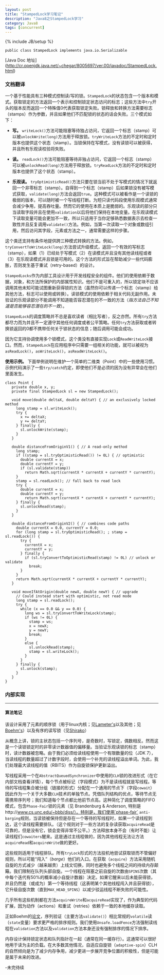 ```yaml
---
layout: post
title: "StampedLock学习笔记"
description: "Java8之StampedLock学习"
category: Java8
tags: [concurrent]
---
```

{% include JB/setup %}
<?prettify?>
    public class StampedLock implements java.io.Serializable

[Java Doc 地址] (http://cr.openjdk.java.net/~chegar/8005697/ver.00/javadoc/StampedLock.html)

### 文档翻译

一个基于性能具有三种模式控制读/写的锁。`StampedLock`的状态包含一个版本和模式。获取锁定的方法返回一个表示和控制锁定状态访问的标志；这些方法中`try`开头的版本反而返回一个特殊值0代表获取锁定失败。锁释放和转换方法需要标志（stamps）作为参数，并且如果他们不匹配锁的状态的话会失败。三个模式如下：

- __写。__ `writeLock()`方法可能阻塞等待独占访问，它返回一个标志（stamp）可以被`unlockWrite(long)`方法用于释放锁。`tryWriteLock`方法的不定时和定时版本也提供这个状态（stamp）。当锁保持在写模式，没有读锁可以被获得，并且所有乐观读校验将失败。

- __读。__ `readLock()`方法可能阻塞等待非独占访问，它返回一个标志（stamp）可以被`unlockRead(long)`方法用于释放锁。`tryReadLock`方法的不定时和定时版本也提供了这个状态（stamp）。

- __乐观读。__ `tryOptimisticRead()`方法只要在锁当前不处于写模式的情况下就返回一个非零标志（stamp）。自得到一个标志（stamp）后如果锁没有被写模式获取，`validate(long)`方法会返回`true`。这种模式可以被看作是一个读锁的极弱的版本，可以随时被一个写线程打断。为短只读代码段使用乐观模式通常会减少争用，提高吞吐量。然而它的使用在本质上是脆弱的。乐观读的部分只当读取字段并且在使用`validation`以后将他们保持在本地变量。在乐观读模式下读取变量可能会更加不一致，所以只适用于当你足够熟悉数据表示去检查一致性并且反复调用`validate()`方法。例如，当第一次读取一个对象或数组引用，然后访问其字段，元素或方法之一，通常需要这样的步骤。

这个类还支持有条件地提供跨三种模式转换的方法。例如，`tryConvertToWriteLock(long)`方法尝试升级模式，返回一个有效的写标志（stamp），如果（1）已经处于写模式（2）在读模式并且没有其他读线程或者（3）在乐观读模式并且锁是可用的。这个方法的形式旨在帮助减少一些代码膨胀，否则发生基于重试（retry-based）的设计。

`StampedLocks`作为内部工具设计用于开发线程安全的组件。他们的使用依赖于数据，对象，和方法所保护的内部属性知识。他们不是可重入的，所以锁定块不应该调用其他未知可能试图重新获得锁的方法（虽然你可以传递一个标志（stamp）给其他方法，标志可以使用或转换）。读锁模式的使用依赖于相关代码无副作用。未验证的乐观读部分不能调用不知道能否容忍潜在的不一致的方法（*指方法自己不知道是否能够容忍潜在的不一致*）。

`StampedLock`的调度策略并不总是喜欢读者（相比写者），反之亦然。所有`try`方法都尽力而为并且不一定遵守其他任何调度或者公平策略。任何`try`方法获取或者转换锁返回的0都不携带任何关于锁状态的信息；随后调用可能会成功。

因为它支持协调使用多个锁模式，这个类没有直接实现`Lock`或`ReadWriteLock`接口。然而，`StampedLock`在应用程序中只需要一组相关的功能，就可以被视为`asReadLock()`，`asWriteLock()`，`asReadWriteLock()`。

__使用示例。__ 下面举例说明在维护一个简单的二维类（Point）中的一些使用习惯。示例代码演示了一些`try/catch`约定，即使他们不是必须的因为没有异常会在他们里面发生。

<?prettify linenums=1?>
    class Point {
       private double x, y;
       private final StampedLock sl = new StampedLock();

       void move(double deltaX, double deltaY) { // an exclusively locked method
         long stamp = sl.writeLock();
         try {
           x += deltaX;
           y += deltaY;
         } finally {
           sl.unlockWrite(stamp);
         }
       }

       double distanceFromOriginV1() { // A read-only method
         long stamp;
         if ((stamp = sl.tryOptimisticRead()) != 0L) { // optimistic
           double currentX = x;
           double currentY = y;
           if (sl.validate(stamp))
             return Math.sqrt(currentX * currentX + currentY * currentY);
         }
         stamp = sl.readLock(); // fall back to read lock
         try {
           double currentX = x;
           double currentY = y;
             return Math.sqrt(currentX * currentX + currentY * currentY);
         } finally {
           sl.unlockRead(stamp);
         }
       }

       double distanceFromOriginV2() { // combines code paths
         double currentX = 0.0, currentY = 0.0;
         for (long stamp = sl.tryOptimisticRead(); ; stamp = sl.readLock()) {
           try {
             currentX = x;
             currentY = y;
           } finally {
             if (sl.tryConvertToOptimisticRead(stamp) != 0L) // unlock or validate
               break;
           }
         }
         return Math.sqrt(currentX * currentX + currentY * currentY);
       }

       void moveIfAtOrigin(double newX, double newY) { // upgrade
         // Could instead start with optimistic, not read mode
         long stamp = sl.readLock();
         try {
           while (x == 0.0 && y == 0.0) {
             long ws = sl.tryConvertToWriteLock(stamp);
             if (ws != 0L) {
               stamp = ws;
               x = newX;
               y = newY;
               break;
             }
             else {
               sl.unlockRead(stamp);
               stamp = sl.writeLock();
             }
           }
         } finally {
           sl.unlock(stamp);
         }
       }
    }

### 内部实现

---

#### 算法笔记

该设计采用了元素的顺序锁（用于linux内核；见[Lameter's](http://www.lameter.com/gelato2005.pdf)以及其他；见[Boehm's](http://www.hpl.hp.com/techreports/2012/HPL-2012-68.html)）以及有序的读写锁（见[Shirako](http://dl.acm.org/citation.cfm?id=2312015)）  

从概念上讲，锁的主状态包括一个序列号，是奇数时，写锁定，偶数相反。然而这是一个读锁锁定时的非零读计数器值的偏移量。当验证乐观读锁的标志（stamp）时，读计数器被忽略。由于我们必须给读线程使用一个有限数量的位（JDK 7），当读线程的数量超过了计数字段时，会使用一个补充的读线程溢出单词。为此，我们处理最大读线程的值（RBITS）作为自旋锁保护更新溢出。
 
写线程采用一个在`AbstractQueuedSynchronizer`中使用的`CLH`锁的改进形式（在它内部文档查看详情），每个节点被标记（字段模式）为不是读线程就是写线程。等待的写线程集合被分组（链接的形式）分配在一个通用的节点下（字段`cowait`）因此作为一个关于大多数`CLH`技术的单独节点。凭借队列结构的优点，等待节点无需携带序列号；我们知道每个节点都比他前节点高。这种简化了调度策略的FIFO模式，包含`Phase-Fair`锁的元素（见 Brandenburg & Anderson, 特别是http://www.cs.unc.edu/~bbb/diss/）。特别是，我们使用`phase-fair` `anti-barging`规则，当读锁被保持但是存在一个等待的写线程时，如果一个读线程到达，这个读线程需要排队。（这个规则对于一些方法的复杂读获取`acquireRead`是可靠的，但是没有它，锁会变得非常不公平。）方法释放本身不会（有时不能）让读线程们`cowaiters`醒来。这是通过主线程做的，因为其他线程无法让方法`acquireRead`和`acquireWrite`做的更好。

这些规则适用于线程排队。所有`tryLock`形式的方法投机地尝试获取锁而不管偏好规则，所以可能“闯入”（*barge*）他们的入口。在获取（`acquire`）方法采用随机自旋的方式减少（越来越贵）上线文切换，同时也避免多个线程之间的持续内存颠簸。我们限制在队列头部自旋。一个线程在阻塞之前自旋的次数由`SPINS`次数（其中每个迭代有50%的概率减小自旋计数器）决定。如果它醒来以后未能获得锁，并且仍然是（或成为）第一个等待线程（这表明某个其他线程闯入并且获得锁），它升级自旋次数（直到`MAX_HEAD_SPINS`）以减少驳运线程不断失败的可能性。

几乎所有这些机制都在方法`acquireWrite`和`acquireRead`实现了，作为典型的代码扩展，因为动作（actions）和重试（retries）依赖于一致的本地缓存读取。

正如Boehm的[论文](http://www.hpl.hp.com/techreports/2012/HPL-2012-68.html)，序列验证（主要方法`validate()`）相比常规的`volatile`读（`state`变量）要求更严格的排序规则。我们使用`Unsafe.loadFence`方法强制读线程在`validation`方法以及`validation`方法本身还没有强制排序的情况下排序。

内存设计保持锁定状态和队列指针在一起（通常在同一缓存行）。这通常可以很好地用于读为主的负载。在大多数其他情况，自适应自旋锁（`adaptive-spin`）CLH的自然倾向是为了减少内存争用，减少更进一步展开竞争位置的积极性，但是可能是属于未来的改进。
 
 
-未完待续